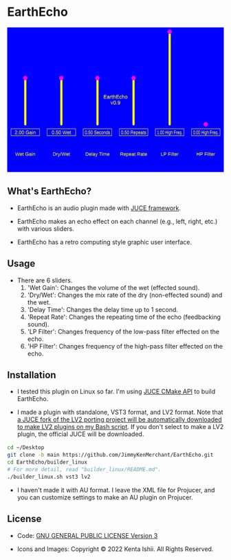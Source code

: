 # EarthEcho

![Graphical User Interface of EarthEcho](/resources/images/earthecho_gui.png "EarthEcho_GUI")

## What's EarthEcho?

* EarthEcho is an audio plugin made with [JUCE framework](https://github.com/juce-framework/JUCE).

* EarthEcho makes an echo effect on each channel (e.g., left, right, etc.) with various sliders.

* EarthEcho has a retro computing style graphic user interface.

## Usage

* There are 6 sliders.
  1. 'Wet Gain': Changes the volume of the wet (effected sound).
  2. 'Dry/Wet': Changes the mix rate of the dry (non-effected sound) and the wet.
  3. 'Delay Time': Changes the delay time up to 1 second.
  4. 'Repeat Rate': Changes the repeating time of the echo (feedbacking sound).
  5. 'LP Filter': Changes frequency of the low-pass filter effected on the echo.
  6. 'HP Filter': Changes frequency of the high-pass filter effected on the echo.

## Installation

* I tested this plugin on Linux so far. I'm using [JUCE CMake API](https://github.com/juce-framework/JUCE/blob/master/docs/CMake%20API.md) to build EarthEcho.

* I made a plugin with standalone, VST3 format, and LV2 format. Note that [a JUCE fork of the LV2 porting project will be automatically downloaded to make LV2 plugins on my Bash script](https://github.com/lv2-porting-project/JUCE/tree/lv2). If you don't select to make a LV2 plugin, the official JUCE will be downloaded.

```bash
cd ~/Desktop
git clone -b main https://github.com/JimmyKenMerchant/EarthEcho.git
cd EarthEcho/builder_linux
# For more detail, read "builder_linux/README.md".
./builder_linux.sh vst3 lv2
```

* I haven't made it with AU format. I leave the XML file for Projucer, and you can customize settings to make an AU plugin on Projucer.

## License

* Code: [GNU GENERAL PUBLIC LICENSE Version 3](https://www.gnu.org/licenses/gpl-3.0.en.html)

* Icons and Images: Copyright © 2022 Kenta Ishii. All Rights Reserved.
